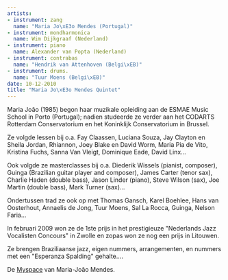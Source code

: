 ```yaml
---
artists:
- instrument: zang
  name: "Maria Jo\xE3o Mendes (Portugal)"
- instrument: mondharmonica
  name: Wim Dijkgraaf (Nederland)
- instrument: piano
  name: Alexander van Popta (Nederland)
- instrument: contrabas
  name: "Hendrik van Attenhoven (Belgi\xEB)"
- instrument: drums.
  name: "Tuur Moens (Belgi\xEB)"
date: 10-12-2010
title: "Maria Jo\xE3o Mendes Quintet"
---
```

Maria João (1985) begon haar muzikale opleiding aan de ESMAE Music School in 
Porto (Portugal); nadien studeerde ze verder aan het CODARTS Rotterdam 
Conservatorium en het Koninklijk Conservatorium in Brussel. 

Ze volgde lessen bij o.a. Fay Claassen, Luciana Souza, Jay Clayton en Sheila Jordan, 
Rhiannon, Joey Blake en David Worm, Maria Pia de Vito, Kristina Fuchs, Sanna Van Vleigt, 
Dominique Eade, David Linx... 

Ook volgde ze masterclasses bij o.a. Diederik Wissels (pianist, composer), Guinga 
(Brazilian guitar player and composer), James Carter (tenor sax), Charlie Haden 
(double bass), Jason Linder (piano), Steve Wilson (sax), Joe Martin (double bass), Mark Turner (sax)... 

Ondertussen trad ze ook op met Thomas Gansch, Karel Boehlee, Hans van Oosterhout, 
Annaelis de Jong, Tuur Moens, Sal La Rocca, Guinga, Nelson Faria... 

In februari 2009 won ze de 1ste prijs in het prestigieuze "Nederlands Jazz Vocalisten Concours" 
in Zwolle en zopas won ze nog een prijs in Litouwen. 

Ze brengen Braziliaanse jazz, eigen nummers, arrangementen, en nummers met een "Esperanza Spalding" gehalte....

De [Myspace](http://www.myspace.com/mariajoaojazz) van Maria-João Mendes.